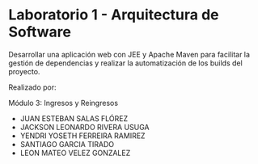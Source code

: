 # Laboratorio 1 - Arquitectura de Software
Desarrollar una aplicación web con JEE y Apache Maven para facilitar la gestión de dependencias y realizar la automatización de los builds del proyecto.

Realizado por:

Módulo 3: Ingresos y Reingresos

- JUAN ESTEBAN SALAS FLÓREZ
- JACKSON LEONARDO RIVERA USUGA
- YENDRI YOSETH FERREIRA RAMIREZ
- SANTIAGO GARCIA TIRADO
- LEON MATEO VELEZ GONZALEZ

